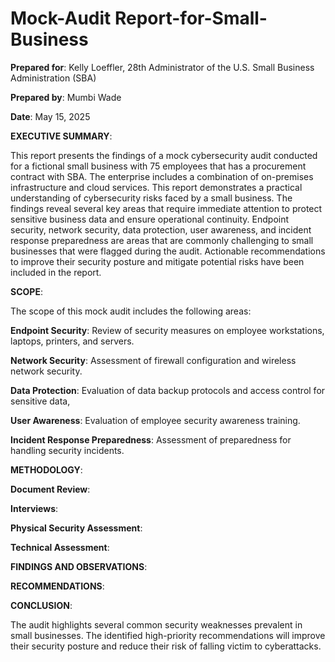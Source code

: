 # Mock-Audit Report-for-Small-Business 

**Prepared for**: Kelly Loeffler, 28th Administrator of the U.S. Small Business Administration (SBA)

**Prepared by**: Mumbi Wade

**Date**: May 15, 2025

**EXECUTIVE SUMMARY**:

This report presents the findings of a mock cybersecurity audit conducted for a fictional small business with 75 employees that has a procurement contract with SBA. The enterprise includes a combination of on-premises infrastructure and cloud services. This report demonstrates a practical understanding of cybersecurity risks faced by a small business. The findings reveal several key areas that require immediate attention to protect sensitive business data and ensure operational continuity. Endpoint security, network security, data protection, user awareness, and incident response preparedness are areas that are commonly challenging to small businesses that were flagged during the audit. Actionable recommendations to improve their security posture and mitigate potential risks have been included in the report. 

**SCOPE**: 

The scope of this mock audit includes the following areas:

**Endpoint Security**: Review of security measures on employee workstations, laptops, printers, and servers. 

**Network Security**: Assessment of firewall configuration and wireless network security. 

**Data Protection**: Evaluation of data backup protocols and access control for sensitive data,

**User Awareness**: Evaluation of employee security awareness training. 

**Incident Response Preparedness**: Assessment of preparedness for handling security incidents. 

**METHODOLOGY**:

**Document Review**: 

**Interviews**: 

**Physical Security Assessment**:

**Technical Assessment**:

**FINDINGS AND OBSERVATIONS**:

**RECOMMENDATIONS**:

**CONCLUSION**:

The audit highlights several common security weaknesses prevalent in small businesses. The identified high-priority recommendations will improve their security posture and reduce their risk of falling victim to cyberattacks.












